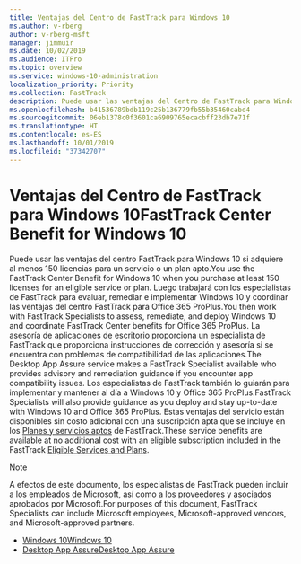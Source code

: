 ```yaml
---
title: Ventajas del Centro de FastTrack para Windows 10
ms.author: v-rberg
author: v-rberg-msft
manager: jimmuir
ms.date: 10/02/2019
ms.audience: ITPro
ms.topic: overview
ms.service: windows-10-administration
localization_priority: Priority
ms.collection: FastTrack
description: Puede usar las ventajas del Centro de FastTrack para Windows 10 si adquiere *al menos* 150 licencias para un plan o un servicio elegible.
ms.openlocfilehash: b41536789bdb119c25b136779fb55b35460cabd4
ms.sourcegitcommit: 06eb1378c0f3601ca6909765ecacbff23db7e71f
ms.translationtype: HT
ms.contentlocale: es-ES
ms.lasthandoff: 10/01/2019
ms.locfileid: "37342707"
---
```

# <a name="fasttrack-center-benefit-for-windows-10"></a><span data-ttu-id="3bf4a-103">Ventajas del Centro de FastTrack para Windows 10</span><span class="sxs-lookup"><span data-stu-id="3bf4a-103">FastTrack Center Benefit for Windows 10</span></span>

<span data-ttu-id="3bf4a-104">Puede usar las ventajas del centro FastTrack para Windows 10 si adquiere al menos 150 licencias para un servicio o un plan apto.</span><span class="sxs-lookup"><span data-stu-id="3bf4a-104">You use the FastTrack Center Benefit for Windows 10 when you purchase  at least  150 licenses for an eligible service or plan.</span></span> <span data-ttu-id="3bf4a-105">Luego trabajará con los especialistas de FastTrack para evaluar, remediar e implementar Windows 10 y coordinar las ventajas del centro FastTrack para Office 365 ProPlus.</span><span class="sxs-lookup"><span data-stu-id="3bf4a-105">You then work with FastTrack Specialists to assess, remediate, and deploy Windows 10 and coordinate FastTrack Center benefits for Office 365 ProPlus.</span></span> <span data-ttu-id="3bf4a-106">La asesoría de aplicaciones de escritorio proporciona un especialista de FastTrack que proporciona instrucciones de corrección y asesoría si se encuentra con problemas de compatibilidad de las aplicaciones.</span><span class="sxs-lookup"><span data-stu-id="3bf4a-106">The Desktop App Assure service makes a FastTrack Specialist available who provides advisory and remediation guidance if you encounter app compatibility issues.</span></span>  <span data-ttu-id="3bf4a-107">Los especialistas de FastTrack también lo guiarán para implementar y mantener al día a Windows 10 y Office 365 ProPlus.</span><span class="sxs-lookup"><span data-stu-id="3bf4a-107">FastTrack Specialists will also provide guidance as you deploy and stay up-to-date with Windows 10 and Office 365 ProPlus.</span></span> <span data-ttu-id="3bf4a-108">Estas ventajas del servicio están disponibles sin costo adicional con una suscripción apta que se incluye en los [Planes y servicios aptos](M365-eligible-services-and-plans.md) de FastTrack.</span><span class="sxs-lookup"><span data-stu-id="3bf4a-108">These service benefits are available at no additional cost with an eligible subscription included in the FastTrack [Eligible Services and Plans](M365-eligible-services-and-plans.md).</span></span>
  
> [!NOTE]
> <span data-ttu-id="3bf4a-109">A efectos de este documento, los especialistas de FastTrack pueden incluir a los empleados de Microsoft, así como a los proveedores y asociados aprobados por Microsoft.</span><span class="sxs-lookup"><span data-stu-id="3bf4a-109">For purposes of this document, FastTrack Specialists can include Microsoft employees, Microsoft-approved vendors, and Microsoft-approved partners.</span></span> 
    
- [<span data-ttu-id="3bf4a-110">Windows 10</span><span class="sxs-lookup"><span data-stu-id="3bf4a-110">Windows 10</span></span>](Win-10-windows-10.md)
- [<span data-ttu-id="3bf4a-111">Desktop App Assure</span><span class="sxs-lookup"><span data-stu-id="3bf4a-111">Desktop App Assure</span></span>](Win-10-desktop-app-assure.md)
  

  

 